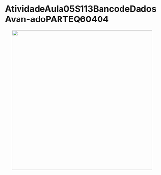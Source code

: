 # AtividadeAula05S113BancodeDadosAvan-adoPARTEQ60404

<p align="center">
	<img width="460 height="300" src="src/assets/to_readme/img/mysql.png">
</p>
